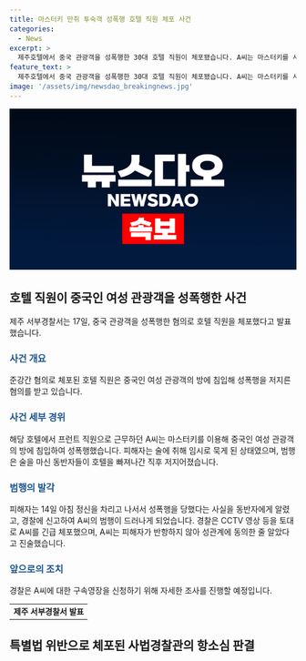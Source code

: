 ```yaml
---
title: 마스터키 만취 투숙객 성폭행 호텔 직원 체포 사건
categories:
  - News
excerpt: >
  제주호텔에서 중국 관광객을 성폭행한 30대 호텔 직원이 체포됐습니다. A씨는 마스터키를 사용해 B씨의 방에 침입하고 성폭행한 혐의를 받고 있습니다. B씨는 술에 취해 호텔에 묵던 중 A씨에게 성폭행을 당했으며, 친구에게 신고되어 사건이 밝혀졌습니다. A씨는 B씨의 반대 의사가 없었다고 주장했지만, 경찰은 CCTV 확보 등을 통해 사건을 확인 중이며 구속영장을 신청할 예정입니다.
feature_text: >
  제주호텔에서 중국 관광객을 성폭행한 30대 호텔 직원이 체포됐습니다. A씨는 마스터키를 사용해 B씨의 방에 침입하고 성폭행한 혐의를 받고 있습니다. B씨는 술에 취해 호텔에 묵던 중 A씨에게 성폭행을 당했으며, 친구에게 신고되어 사건이 밝혀졌습니다. A씨는 B씨의 반대 의사가 없었다고 주장했지만, 경찰은 CCTV 확보 등을 통해 사건을 확인 중이며 구속영장을 신청할 예정입니다.
image: '/assets/img/newsdao_breakingnews.jpg'
---
```


<p><img src="/assets/img/newsdao_breakingnews.jpg" alt="implanttips 속보" /></p>

<h2 data-ke-size="size26">호텔 직원이 중국인 여성 관광객을 성폭행한 사건</h2>

<p data-ke-size="size16">제주 서부경찰서는 17일, 중국 관광객을 성폭행한 혐의로 호텔 직원을 체포했다고 발표했습니다.</p>

<h3><b><span style="color: #1a5490;">사건 개요</span></b></h3>

<p data-ke-size="size16">준강간 혐의로 체포된 호텔 직원은 중국인 여성 관광객의 방에 침입해 성폭행을 저지른 혐의를 받고 있습니다.</p>

<h3><b><span style="color: #1a5490;">사건 세부 경위</span></b></h3>

<p data-ke-size="size16">해당 호텔에서 프런트 직원으로 근무하던 A씨는 마스터키를 이용해 중국인 여성 관광객의 방에 침입하여 성폭행했습니다. 피해자는 술에 취해 임시로 묵게 된 상태였으며, 범행은 술을 마신 동반자들이 호텔을 빠져나간 직후 저지어졌습니다.</p>

<h3><b><span style="color: #1a5490;">범행의 발각</span></b></h3>

<p data-ke-size="size16">피해자는 14일 아침 정신을 차리고 나서서 성폭행을 당했다는 사실을 동반자에게 알렸고, 경찰에 신고하여 A씨의 범행이 드러나게 되었습니다. 경찰은 CCTV 영상 등을 토대로 A씨를 긴급 체포했으며, A씨는 피해자가 반항하지 않아 성관계에 동의한 줄 알았다고 진술했습니다.</p>

<h3><b><span style="color: #1a5490;">앞으로의 조치</span></b></h3>

<p data-ke-size="size16">경찰은 A씨에 대한 구속영장을 신청하기 위해 자세한 조사를 진행할 예정입니다.</p>

<table>
    <tbody>
        <tr>
            <td style="text-align: center; height: 17px;"><b>제주 서부경찰서 발표</b></td>
        </tr>
    </tbody>
</table>

<h2 data-ke-size="size26">특별법 위반으로 체포된 사법경찰관의 항소심 판결</h2>

